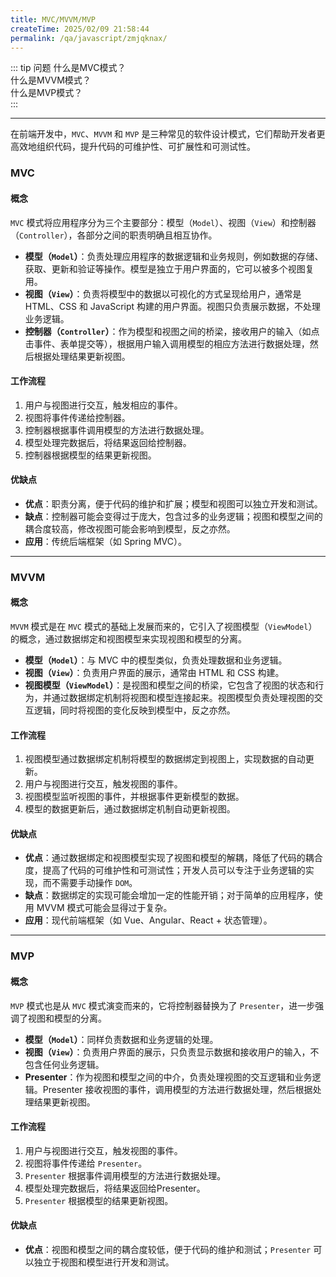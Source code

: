```yaml
---
title: MVC/MVVM/MVP
createTime: 2025/02/09 21:58:44
permalink: /qa/javascript/zmjqknax/
---
```


::: tip 问题
什么是MVC模式？  
什么是MVVM模式？  
什么是MVP模式？  
:::

---

在前端开发中，`MVC`、`MVVM` 和 `MVP` 是三种常见的软件设计模式，它们帮助开发者更高效地组织代码，提升代码的可维护性、可扩展性和可测试性。

### MVC
#### 概念
`MVC` 模式将应用程序分为三个主要部分：模型（`Model`）、视图（`View`）和控制器（`Controller`），各部分之间的职责明确且相互协作。
- **模型（`Model`）**：负责处理应用程序的数据逻辑和业务规则，例如数据的存储、获取、更新和验证等操作。模型是独立于用户界面的，它可以被多个视图复用。
- **视图（`View`）**：负责将模型中的数据以可视化的方式呈现给用户，通常是 HTML、CSS 和 JavaScript 构建的用户界面。视图只负责展示数据，不处理业务逻辑。
- **控制器（`Controller`）**：作为模型和视图之间的桥梁，接收用户的输入（如点击事件、表单提交等），根据用户输入调用模型的相应方法进行数据处理，然后根据处理结果更新视图。

#### 工作流程
1. 用户与视图进行交互，触发相应的事件。
2. 视图将事件传递给控制器。
3. 控制器根据事件调用模型的方法进行数据处理。
4. 模型处理完数据后，将结果返回给控制器。
5. 控制器根据模型的结果更新视图。

#### 优缺点
- **优点**：职责分离，便于代码的维护和扩展；模型和视图可以独立开发和测试。
- **缺点**：控制器可能会变得过于庞大，包含过多的业务逻辑；视图和模型之间的耦合度较高，修改视图可能会影响到模型，反之亦然。
- **应用**：传统后端框架（如 Spring MVC）。

---

### MVVM
#### 概念
`MVVM` 模式是在 `MVC` 模式的基础上发展而来的，它引入了视图模型（`ViewModel`）的概念，通过数据绑定和视图模型来实现视图和模型的分离。
- **模型（`Model`）**：与 MVC 中的模型类似，负责处理数据和业务逻辑。
- **视图（`View`）**：负责用户界面的展示，通常由 HTML 和 CSS 构建。
- **视图模型（`ViewModel`）**：是视图和模型之间的桥梁，它包含了视图的状态和行为，并通过数据绑定机制将视图和模型连接起来。视图模型负责处理视图的交互逻辑，同时将视图的变化反映到模型中，反之亦然。

#### 工作流程
1. 视图模型通过数据绑定机制将模型的数据绑定到视图上，实现数据的自动更新。
2. 用户与视图进行交互，触发视图的事件。
3. 视图模型监听视图的事件，并根据事件更新模型的数据。
4. 模型的数据更新后，通过数据绑定机制自动更新视图。

#### 优缺点
- **优点**：通过数据绑定和视图模型实现了视图和模型的解耦，降低了代码的耦合度，提高了代码的可维护性和可测试性；开发人员可以专注于业务逻辑的实现，而不需要手动操作 `DOM`。
- **缺点**：数据绑定的实现可能会增加一定的性能开销；对于简单的应用程序，使用 MVVM 模式可能会显得过于复杂。
- **应用**：现代前端框架（如 Vue、Angular、React + 状态管理）。

---

### MVP
#### 概念
`MVP` 模式也是从 `MVC` 模式演变而来的，它将控制器替换为了 `Presenter`，进一步强调了视图和模型的分离。
- **模型（`Model`）**：同样负责数据和业务逻辑的处理。
- **视图（`View`）**：负责用户界面的展示，只负责显示数据和接收用户的输入，不包含任何业务逻辑。
- **Presenter**：作为视图和模型之间的中介，负责处理视图的交互逻辑和业务逻辑。Presenter 接收视图的事件，调用模型的方法进行数据处理，然后根据处理结果更新视图。

#### 工作流程
1. 用户与视图进行交互，触发视图的事件。
2. 视图将事件传递给 `Presenter`。
3. `Presenter` 根据事件调用模型的方法进行数据处理。
4. 模型处理完数据后，将结果返回给Presenter。
5. `Presenter` 根据模型的结果更新视图。

#### 优缺点
- **优点**：视图和模型之间的耦合度较低，便于代码的维护和测试；`Presenter` 可以独立于视图和模型进行开发和测试。
